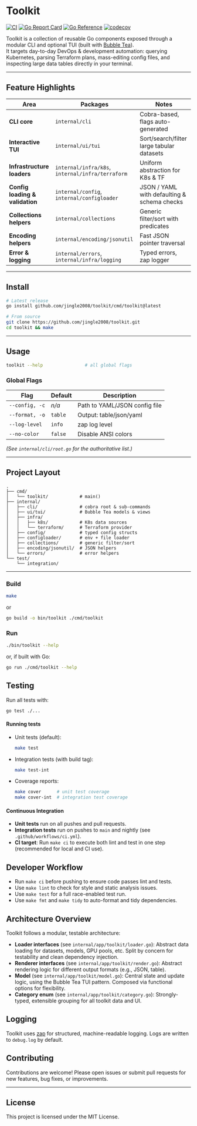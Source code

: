 # Toolkit

[![CI](https://github.com/jingle2008/toolkit/actions/workflows/ci.yml/badge.svg)](https://github.com/jingle2008/toolkit/actions/workflows/ci.yml)
[![Go Report Card](https://goreportcard.com/badge/github.com/jingle2008/toolkit)](https://goreportcard.com/report/github.com/jingle2008/toolkit)
[![Go Reference](https://pkg.go.dev/badge/github.com/jingle2008/toolkit.svg)](https://pkg.go.dev/github.com/jingle2008/toolkit)
[![codecov](https://codecov.io/gh/jingle2008/toolkit/branch/main/graph/badge.svg)](https://codecov.io/gh/jingle2008/toolkit)

Toolkit is a collection of reusable Go components exposed through a modular CLI and optional TUI (built with [Bubble Tea](https://github.com/charmbracelet/bubbletea)).  
It targets day-to-day DevOps & development automation: querying Kubernetes, parsing Terraform plans, mass-editing config files, and inspecting large data tables directly in your terminal.

---

## Feature Highlights

| Area           | Packages                        | Notes |
| -------------- | ------------------------------- | ----- |
| **CLI core**   | `internal/cli`                  | Cobra-based, flags auto-generated |
| **Interactive TUI** | `internal/ui/tui`             | Sort/search/filter large tabular datasets |
| **Infrastructure loaders** | `internal/infra/k8s`, `internal/infra/terraform` | Uniform abstraction for K8s & TF |
| **Config loading & validation** | `internal/config`, `internal/configloader` | JSON / YAML with defaulting & schema checks |
| **Collections helpers** | `internal/collections` | Generic filter/sort with predicates |
| **Encoding helpers** | `internal/encoding/jsonutil` | Fast JSON pointer traversal |
| **Error & logging** | `internal/errors`, `internal/infra/logging` | Typed errors, zap logger |

---

## Install

```bash
# Latest release
go install github.com/jingle2008/toolkit/cmd/toolkit@latest

# From source
git clone https://github.com/jingle2008/toolkit.git
cd toolkit && make
```

---

## Usage

```bash
toolkit --help                # all global flags
```

### Global Flags

| Flag            | Default   | Description                        |
| --------------- | --------- | ---------------------------------- |
| `--config, -c`  | *n/a*     | Path to YAML/JSON config file      |
| `--format, -o`  | `table`   | Output: table/json/yaml            |
| `--log-level`   | `info`    | zap log level                      |
| `--no-color`    | `false`   | Disable ANSI colors                |

*(See `internal/cli/root.go` for the authoritative list.)*

---

## Project Layout

```
.
├── cmd/
│   └── toolkit/            # main()
├── internal/
│   ├── cli/                # cobra root & sub-commands
│   ├── ui/tui/             # Bubble Tea models & views
│   ├── infra/
│   │   ├── k8s/            # K8s data sources
│   │   └── terraform/      # Terraform provider
│   ├── config/             # typed config structs
│   ├── configloader/       # env + file loader
│   ├── collections/        # generic filter/sort
│   ├── encoding/jsonutil/  # JSON helpers
│   └── errors/             # error helpers
└── test/
    └── integration/
```

---

### Build

```sh
make
```
or
```sh
go build -o bin/toolkit ./cmd/toolkit
```

### Run

```sh
./bin/toolkit --help
```
or, if built with Go:
```sh
go run ./cmd/toolkit --help
```

## Testing

Run all tests with:
```sh
go test ./...
```

#### Running tests

- Unit tests (default):
  ```sh
  make test
  ```
- Integration tests (with build tag):
  ```sh
  make test-int
  ```
- Coverage reports:
  ```sh
  make cover      # unit test coverage
  make cover-int  # integration test coverage
  ```

#### Continuous Integration

- **Unit tests** run on all pushes and pull requests.
- **Integration tests** run on pushes to `main` and nightly (see `.github/workflows/ci.yml`).
- **CI target**: Run `make ci` to execute both lint and test in one step (recommended for local and CI use).

## Developer Workflow

- Run `make ci` before pushing to ensure code passes lint and tests.
- Use `make lint` to check for style and static analysis issues.
- Use `make test` for a full race-enabled test run.
- Use `make fmt` and `make tidy` to auto-format and tidy dependencies.

## Architecture Overview

Toolkit follows a modular, testable architecture:
- **Loader interfaces** (see `internal/app/toolkit/loader.go`): Abstract data loading for datasets, models, GPU pools, etc. Split by concern for testability and clean dependency injection.
- **Renderer interfaces** (see `internal/app/toolkit/render.go`): Abstract rendering logic for different output formats (e.g., JSON, table).
- **Model** (see `internal/app/toolkit/model.go`): Central state and update logic, using the Bubble Tea TUI pattern. Composed via functional options for flexibility.
- **Category enum** (see `internal/app/toolkit/category.go`): Strongly-typed, extensible grouping for all toolkit data and UI.

## Logging

Toolkit uses [zap](https://github.com/uber-go/zap) for structured, machine-readable logging. Logs are written to `debug.log` by default.

## Contributing

Contributions are welcome! Please open issues or submit pull requests for new features, bug fixes, or improvements.

---

## License

This project is licensed under the MIT License.
